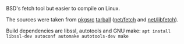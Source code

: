 BSD's fetch tool but easier to compile on Linux.

The sources were taken from [pkgsrc][def1] [tarball][def2] ([net/fetch][def3] and [net/libfetch][def4]).

Build dependencies are libssl, autotools and GNU make: `apt install libssl-dev autoconf automake autotools-dev make`

[def1]: https://www.pkgsrc.org/
[def2]: https://cdn.netbsd.org/pub/pkgsrc/current/pkgsrc.tar.xz
[def3]: https://www.pkgsrc.se/net/fetch
[def4]: https://www.pkgsrc.se/net/libfetch
[def5]: https://www.pkgsrc.se/pkgtools/libnbcompat
